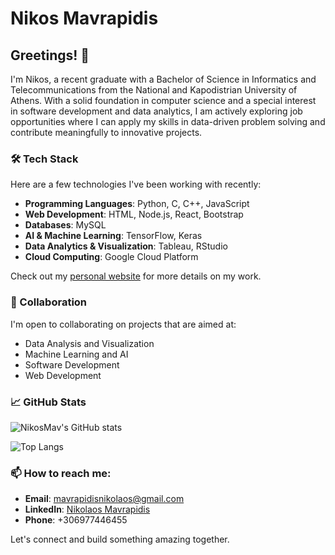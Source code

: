 # Nikos Mavrapidis

## Greetings! 👋

I'm Nikos, a recent graduate with a Bachelor of Science in Informatics and Telecommunications from the National and Kapodistrian University of Athens. With a solid foundation in computer science and a special interest in software development and data analytics, I am actively exploring job opportunities where I can apply my skills in data-driven problem solving and contribute meaningfully to innovative projects.

### 🛠 Tech Stack

Here are a few technologies I've been working with recently:

- **Programming Languages**: Python, C, C++, JavaScript
- **Web Development**: HTML, Node.js, React, Bootstrap
- **Databases**: MySQL
- **AI & Machine Learning**: TensorFlow, Keras
- **Data Analytics & Visualization**: Tableau, RStudio
- **Cloud Computing**: Google Cloud Platform

Check out my [personal website](https://nikosmav.github.io) for more details on my work.

### 🤝 Collaboration

I'm open to collaborating on projects that are aimed at:

- Data Analysis and Visualization
- Machine Learning and AI
- Software Development
- Web Development

### 📈 GitHub Stats

![NikosMav's GitHub stats](https://github-readme-stats.vercel.app/api?username=NikosMav&show_icons=true&theme=radical)

![Top Langs](https://github-readme-stats.vercel.app/api/top-langs/?username=NikosMav&layout=compact&theme=radical&langs_count=10)

### 📫 How to reach me:

- **Email**: mavrapidisnikolaos@gmail.com
- **LinkedIn**: [Nikolaos Mavrapidis](https://www.linkedin.com/in/nikolaos-mavrapidis-990314194)
- **Phone**: +306977446455

Let's connect and build something amazing together.
